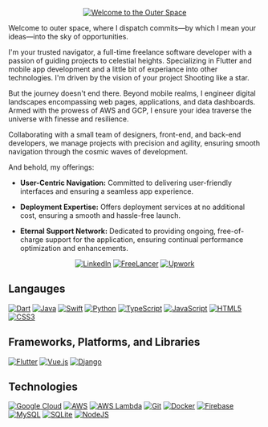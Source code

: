 <p align="center">
  <a href="#">
    <img src="https://capsule-render.vercel.app/api?type=venom&height=300&color=gradient&text=Welcome%20to%20the%20Outer%20Space&section=header&reversal=false&textBg=false&fontColor=505050&fontSize=60&animation=twinkling" alt="Welcome to the Outer Space">
  </a>
</p>
Welcome to outer space, where I dispatch commits—by which I mean your ideas—into the sky of opportunities.

I'm your trusted navigator, a full-time freelance software developer with a passion of guiding projects to celestial heights. Specializing in Flutter and mobile app development and a little bit of experiance into other technologies. I'm driven by the vision of your project Shooting like a star. 

But the journey doesn't end there. Beyond mobile realms, I engineer digital landscapes encompassing web pages, applications, and data dashboards. Armed with the prowess of AWS and GCP, I ensure your idea traverse the universe with finesse and resilience.

Collaborating with a small team of designers, front-end, and back-end developers, we manage projects with precision and agility, ensuring smooth navigation through the cosmic waves of development.

And behold, my offerings:

- **User-Centric Navigation:** Committed to delivering user-friendly interfaces and ensuring a seamless app experience.

- **Deployment Expertise:** Offers deployment services at no additional cost, ensuring a smooth and hassle-free launch.

- **Eternal Support Network:** Dedicated to providing ongoing, free-of-charge support for the application, ensuring continual performance optimization and enhancements.

<div align="center">
  <a href="https://linkedin.com/in/taylor-woodcock/"><img src="https://img.shields.io/badge/linkedin-%230077B5.svg?style=for-the-badge&logo=linkedin&logoColor=white" alt="LinkedIn" /></a>
  <a href="https://www.freelancer.com/u/asph"><img src="https://img.shields.io/badge/freelancer-FF66B6?style=for-the-badge&logo=freelancer&color=ADD8E6" alt="FreeLancer" /></a>
  <a href="https://www.upwork.com/freelancers/~01ff97dedd17caff2c"><img src="https://img.shields.io/badge/upwork-FF66B6?style=for-the-badge&logo=upwork&color=008000" alt="Upwork" /></a>
</div>


## Langauges
<div align="left">
  <!-- Dart -->
  <a href="https://dart.dev/"><img src="https://img.shields.io/badge/dart-%230175C2.svg?style=for-the-badge&logo=dart&logoColor=white" alt="Dart" /></a>
  <!-- Java -->
  <a href="https://java.com/"><img src="https://img.shields.io/badge/java-%23ED8B00.svg?style=for-the-badge&logo=openjdk&logoColor=white" alt="Java" /></a>
  <!-- Swift -->
  <a href="https://swift.org/"><img src="https://img.shields.io/badge/swift-F05138?style=for-the-badge&logo=swift&logoColor=white" alt="Swift" /></a>
  <!-- Python -->
  <a href="https://python.org/"><img src="https://img.shields.io/badge/python-3670A0?style=for-the-badge&logo=python&logoColor=ffdd54" alt="Python" /></a>
  <!-- TypeScript -->
  <a href="https://typescriptlang.org/"><img src="https://img.shields.io/badge/typescript-%23007ACC.svg?style=for-the-badge&logo=typescript&logoColor=white" alt="TypeScript" /></a>
  <!-- JavaScript -->
  <a href="https://developer.mozilla.org/en-US/docs/Web/JavaScript"><img src="https://img.shields.io/badge/javascript-%23323330.svg?style=for-the-badge&logo=javascript&logoColor=%23F7DF1E" alt="JavaScript" /></a>
  <!-- HTML5 -->
  <a href="https://html.com/"><img src="https://img.shields.io/badge/html5-%23E34F26.svg?style=for-the-badge&logo=html5&logoColor=white" alt="HTML5" /></a>
  <!-- CSS3 -->
  <a href="https://w3.org/Style/CSS/Overview.en.html"><img src="https://img.shields.io/badge/css3-%231572B6.svg?style=for-the-badge&logo=css3&logoColor=white" alt="CSS3" /></a>
 </div>

 ## Frameworks, Platforms, and Libraries
<div align="left">
  <!-- Flutter -->
  <a href="https://flutter.dev/"><img src="https://img.shields.io/badge/Flutter-%2302569B.svg?style=for-the-badge&logo=Flutter&logoColor=white" alt="Flutter" /></a>
  <!-- VueJS -->
  <a href="https://vuejs.org/"><img src="https://img.shields.io/badge/vuejs-%2335495e.svg?style=for-the-badge&logo=vuedotjs&logoColor=%234FC08D" alt="Vue.js" /></a>
  <!-- Django -->
  <a href="https://www.djangoproject.com/"><img src="https://img.shields.io/badge/django-%23092E20.svg?style=for-the-badge&logo=django&logoColor=white" alt="Django" /></a>
  </div>

## Technologies
<div align="left">
  <!-- GCP -->
  <a href="https://cloud.google.com/"><img src="https://img.shields.io/badge/GoogleCloud-%234285F4.svg?style=for-the-badge&logo=google-cloud&logoColor=white" alt="Google Cloud" /></a>
  <!-- AWS -->
  <a href="https://aws.amazon.com/"><img src="https://img.shields.io/badge/AWS-%23FF9900.svg?style=for-the-badge&logo=amazon-aws&logoColor=white" alt="AWS" /></a>
  <!-- Lambda -->
  <a href="https://aws.amazon.com/lambda/"><img src="https://img.shields.io/badge/aws%20lambda-%23FF9900.svg?style=for-the-badge&logo=aws-lambda&logoColor=white" alt="AWS Lambda" /></a>
  <!-- Git -->
  <a href="https://git-scm.com/"><img src="https://img.shields.io/badge/git-%23F05033.svg?style=for-the-badge&logo=git&logoColor=white" alt="Git" /></a>
  <!-- Docker -->
  <a href="https://docker.com/"><img src="https://img.shields.io/badge/docker-%230db7ed.svg?style=for-the-badge&logo=docker&logoColor=white" alt="Docker" /></a>
  <!-- Firebase -->
  <a href="https://firebase.google.com/"><img src="https://img.shields.io/badge/firebase-%23039BE5.svg?style=for-the-badge&logo=firebase" alt="Firebase" /></a>
  <!-- MySQL -->
  <a href="https://mysql.com/"><img src="https://img.shields.io/badge/mysql-%2300f.svg?style=for-the-badge&logo=mysql&logoColor=white" alt="MySQL" /></a>
  <!-- SQLite -->
  <a href="https://sqlite.org/index.html"><img src="https://img.shields.io/badge/sqlite-%2307405e.svg?style=for-the-badge&logo=sqlite&logoColor=white" alt="SQLite" /></a>
  <!-- NodeJs -->
  <a href="https://nodejs.org/"><img src="https://img.shields.io/badge/node.js-6DA55F?style=for-the-badge&logo=node.js&logoColor=white" alt="NodeJS" /></a>
</div>

<!--
**AhmedOs90/AhmedOs90** is a ✨ _special_ ✨ repository because its `README.md` (this file) appears on your GitHub profile.

Here are some ideas to get you started:

- 🔭 I’m currently working on ...
- 🌱 I’m currently learning ...
- 👯 I’m looking to collaborate on ...
- 🤔 I’m looking for help with ...
- 💬 Ask me about ...
- 📫 How to reach me: ...
- 😄 Pronouns: ...
- ⚡ Fun fact: ...
-->

